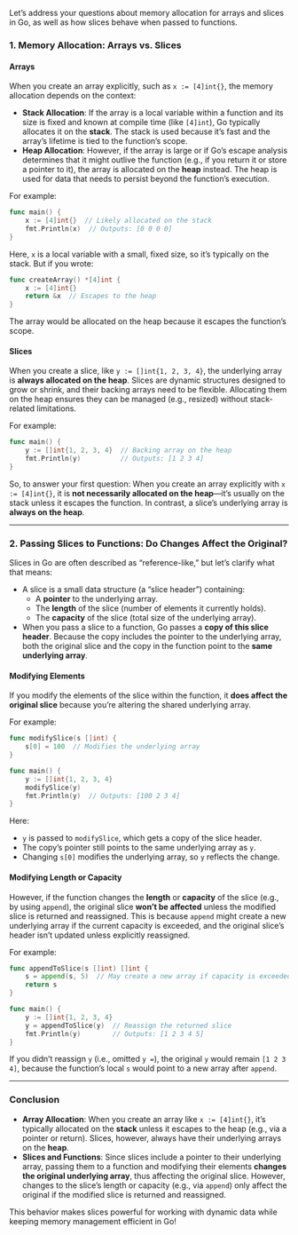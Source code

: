 Let’s address your questions about memory allocation for arrays and slices in Go, as well as how slices behave when passed to functions.

### 1. **Memory Allocation: Arrays vs. Slices**

#### **Arrays**
When you create an array explicitly, such as `x := [4]int{}`, the memory allocation depends on the context:
- **Stack Allocation**: If the array is a local variable within a function and its size is fixed and known at compile time (like `[4]int`), Go typically allocates it on the **stack**. The stack is used because it’s fast and the array’s lifetime is tied to the function’s scope.
- **Heap Allocation**: However, if the array is large or if Go’s escape analysis determines that it might outlive the function (e.g., if you return it or store a pointer to it), the array is allocated on the **heap** instead. The heap is used for data that needs to persist beyond the function’s execution.

For example:
```go
func main() {
    x := [4]int{}  // Likely allocated on the stack
    fmt.Println(x)  // Outputs: [0 0 0 0]
}
```
Here, `x` is a local variable with a small, fixed size, so it’s typically on the stack. But if you wrote:
```go
func createArray() *[4]int {
    x := [4]int{}
    return &x  // Escapes to the heap
}
```
The array would be allocated on the heap because it escapes the function’s scope.

#### **Slices**
When you create a slice, like `y := []int{1, 2, 3, 4}`, the underlying array is **always allocated on the heap**. Slices are dynamic structures designed to grow or shrink, and their backing arrays need to be flexible. Allocating them on the heap ensures they can be managed (e.g., resized) without stack-related limitations.

For example:
```go
func main() {
    y := []int{1, 2, 3, 4}  // Backing array on the heap
    fmt.Println(y)          // Outputs: [1 2 3 4]
}
```

So, to answer your first question: When you create an array explicitly with `x := [4]int{}`, it is **not necessarily allocated on the heap**—it’s usually on the stack unless it escapes the function. In contrast, a slice’s underlying array is **always on the heap**.

---

### 2. **Passing Slices to Functions: Do Changes Affect the Original?**

Slices in Go are often described as “reference-like,” but let’s clarify what that means:
- A slice is a small data structure (a “slice header”) containing:
  - A **pointer** to the underlying array.
  - The **length** of the slice (number of elements it currently holds).
  - The **capacity** of the slice (total size of the underlying array).
- When you pass a slice to a function, Go passes a **copy of this slice header**. Because the copy includes the pointer to the underlying array, both the original slice and the copy in the function point to the **same underlying array**.

#### **Modifying Elements**
If you modify the elements of the slice within the function, it **does affect the original slice** because you’re altering the shared underlying array.

For example:
```go
func modifySlice(s []int) {
    s[0] = 100  // Modifies the underlying array
}

func main() {
    y := []int{1, 2, 3, 4}
    modifySlice(y)
    fmt.Println(y)  // Outputs: [100 2 3 4]
}
```
Here:
- `y` is passed to `modifySlice`, which gets a copy of the slice header.
- The copy’s pointer still points to the same underlying array as `y`.
- Changing `s[0]` modifies the underlying array, so `y` reflects the change.

#### **Modifying Length or Capacity**
However, if the function changes the **length** or **capacity** of the slice (e.g., by using `append`), the original slice **won’t be affected** unless the modified slice is returned and reassigned. This is because `append` might create a new underlying array if the current capacity is exceeded, and the original slice’s header isn’t updated unless explicitly reassigned.

For example:
```go
func appendToSlice(s []int) []int {
    s = append(s, 5)  // May create a new array if capacity is exceeded
    return s
}

func main() {
    y := []int{1, 2, 3, 4}
    y = appendToSlice(y)  // Reassign the returned slice
    fmt.Println(y)        // Outputs: [1 2 3 4 5]
}
```
If you didn’t reassign `y` (i.e., omitted `y =`), the original `y` would remain `[1 2 3 4]`, because the function’s local `s` would point to a new array after `append`.

---

### **Conclusion**
- **Array Allocation**: When you create an array like `x := [4]int{}`, it’s typically allocated on the **stack** unless it escapes to the heap (e.g., via a pointer or return). Slices, however, always have their underlying arrays on the **heap**.
- **Slices and Functions**: Since slices include a pointer to their underlying array, passing them to a function and modifying their elements **changes the original underlying array**, thus affecting the original slice. However, changes to the slice’s length or capacity (e.g., via `append`) only affect the original if the modified slice is returned and reassigned.

This behavior makes slices powerful for working with dynamic data while keeping memory management efficient in Go!